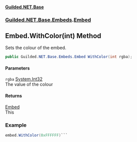 
#### [Guilded.NET.Base](index 'index')
### [Guilded.NET.Base.Embeds](index#Guilded_NET_Base_Embeds 'Guilded.NET.Base.Embeds').[Embed](Embed 'Guilded.NET.Base.Embeds.Embed')
## Embed.WithColor(int) Method
Sets the colour of the embed.  
```csharp
public Guilded.NET.Base.Embeds.Embed WithColor(int rgba);
```

#### Parameters
<a name='Guilded_NET_Base_Embeds_Embed_WithColor(int)_rgba'></a>
`rgba` [System.Int32](https://docs.microsoft.com/en-us/dotnet/api/System.Int32 'System.Int32')  
The value of the colour
  

#### Returns
[Embed](Embed 'Guilded.NET.Base.Embeds.Embed')  
This
### Example
```csharp
embed.WithColor(0xFFFFFF)```
